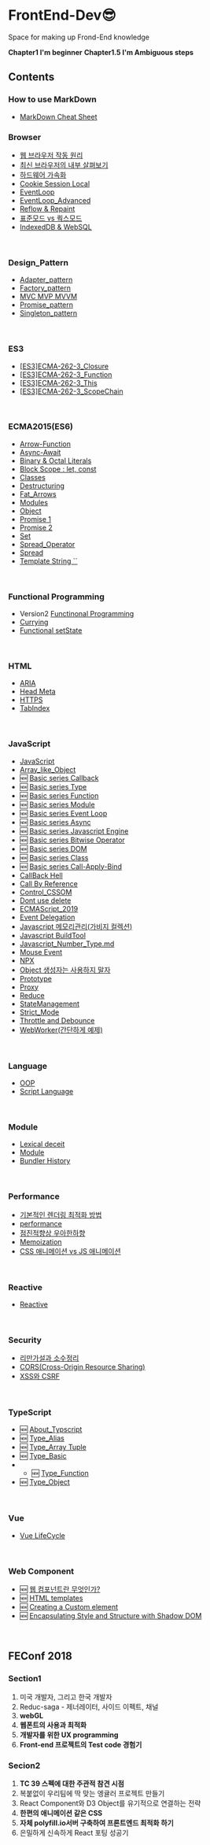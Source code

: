 # FrontEnd-Dev😎

Space for  making up Frond-End knowledge

**Chapter1 I'm beginner**
**Chapter1.5 I'm Ambiguous steps**

## Contents

### How to use MarkDown

- [MarkDown Cheat Sheet](https://github.com/SeonHyungJo/How-to-use-MarkDown)
 
### Browser

- [웹 브라우저 작동 원리](https://github.com/SeonHyungJo/FrontEnd-Dev/blob/master/Browser/%EC%9B%B9_%EB%B8%8C%EB%9D%BC%EC%9A%B0%EC%A0%80_%EC%9E%91%EB%8F%99_%EC%9B%90%EB%A6%AC.md)
- [최신 브라우저의 내부 살펴보기](https://github.com/SeonHyungJo/FrontEnd-Dev/blob/master/Browser/최신_브라우저의_내부_살펴보기.md)
- [하드웨어 가속화](https://github.com/SeonHyungJo/FrontEnd-Dev/blob/master/Browser/%ED%95%98%EB%93%9C%EC%9B%A8%EC%96%B4_%EA%B0%80%EC%86%8D%ED%99%94.md)
- [Cookie Session Local](https://github.com/SeonHyungJo/FrontEnd-Dev/blob/master/Browser/Cookie%26Storage.md)
- [EventLoop](https://github.com/SeonHyungJo/FrontEnd-Dev/blob/master/Browser/EventLoop.md)
- [EventLoop_Advanced](https://github.com/SeonHyungJo/FrontEnd-Dev/blob/master/Browser/EventLoop_Advanced.md)
- [Reflow & Repaint](https://github.com/SeonHyungJo/FrontEnd-Dev/blob/master/Browser/Reflow%26Repaint.md)
- [표준모드 vs 쿽스모드](https://github.com/SeonHyungJo/FrontEnd-Dev/blob/master/Browser/Standard%26QuirksMode.md)
- [IndexedDB & WebSQL](https://github.com/SeonHyungJo/FrontEnd-Dev/blob/master/Browser/IndexedDB_WebSQL.md)

<br/>

### Design_Pattern

- [Adapter_pattern](https://github.com/SeonHyungJo/FrontEnd-Dev/blob/master/Design_Pattern/Adapter.md)
- [Factory_pattern](https://github.com/SeonHyungJo/FrontEnd-Dev/blob/master/Design_Pattern/Factory.md)
- [MVC MVP MVVM](https://github.com/SeonHyungJo/FrontEnd-Dev/blob/master/Design_Pattern/MVC_MVP_MVVM.md)
- [Promise_pattern](https://github.com/SeonHyungJo/FrontEnd-Dev/blob/master/Design_Pattern/Promise_pattern.md)
- [Singleton_pattern](https://github.com/SeonHyungJo/FrontEnd-Dev/blob/master/Design_Pattern/Singleton.md)

<br/>

### ES3

- [[ES3]ECMA-262-3_Closure](https://github.com/SeonHyungJo/FrontEnd-Dev/blob/master/ES3/%5BES3%5DECMA-262-3_Closure.md)
- [[ES3]ECMA-262-3_Function](https://github.com/SeonHyungJo/FrontEnd-Dev/blob/master/ES3/%5BES3%5DECMA-262-3_Function.md)
- [[ES3]ECMA-262-3_This](https://github.com/SeonHyungJo/FrontEnd-Dev/blob/master/ES3/%5BES3%5DECMA-262-3_This.md)
- [[ES3]ECMA-262-3_ScopeChain](https://github.com/SeonHyungJo/FrontEnd-Dev/blob/master/ES3/%5BES3%5DECMA-262-3_ScopeChain.md)
  
<br/>

### ECMA2015(ES6)

- [Arrow-Function](https://github.com/SeonHyungJo/FrontEnd-Dev/blob/master/ES6/Arrow-Function.md)
- [Async-Await](https://github.com/SeonHyungJo/FrontEnd-Dev/blob/master/ES6/Async-Await.md)
- [Binary & Octal Literals](https://github.com/SeonHyungJo/FrontEnd-Dev/blob/master/ES6/Binary&Octal_Literals.md)
- [Block Scope : let, const](https://github.com/SeonHyungJo/FrontEnd-Dev/blob/master/ES6/Block_Scope(Let%2C%20Const).md)
- [Classes](https://github.com/SeonHyungJo/FrontEnd-Dev/blob/master/ES6/Classes.md)
- [Destructuring](https://github.com/SeonHyungJo/FrontEnd-Dev/blob/master/ES6/Destructuring.md)
- [Fat_Arrows](https://github.com/SeonHyungJo/FrontEnd-Dev/blob/master/ES6/Fat_Arrows.md)
- [Modules](https://github.com/SeonHyungJo/FrontEnd-Dev/blob/master/ES6/Modules.md)
- [Object](https://github.com/SeonHyungJo/FrontEnd-Dev/blob/master/ES6/Object.md)
- [Promise 1](https://github.com/SeonHyungJo/FrontEnd-Dev/blob/master/ES6/Promise_1.md)
- [Promise 2](https://github.com/SeonHyungJo/FrontEnd-Dev/blob/master/ES6/Promise_2.md)
- [Set](https://github.com/SeonHyungJo/FrontEnd-Dev/blob/master/ES6/Set.md)
- [Spread_Operator](https://github.com/SeonHyungJo/FrontEnd-Dev/blob/master/ES6/Spread_Operator.md)
- [Spread](https://github.com/SeonHyungJo/FrontEnd-Dev/blob/master/ES6/Spread.md)
- [Template String ``](https://github.com/SeonHyungJo/FrontEnd-Dev/blob/master/ES6/Template_String(BackTick).md)

<br/>

### Functional Programming

- Version2 [Functinonal Programming](https://github.com/SeonHyungJo/FrontEnd-Dev/tree/master/Functional_Programming)
- [Currying](https://github.com/SeonHyungJo/FrontEnd-Dev/blob/master/Functional_Programming/Currying.md)
- [Functional setState](https://github.com/SeonHyungJo/FrontEnd-Dev/blob/master/Functional_Programming/setState.md)

<br/>

### HTML

- [ARIA](https://github.com/SeonHyungJo/FrontEnd-Dev/blob/master/HTML/ARIA.md)
- [Head Meta](https://github.com/SeonHyungJo/FrontEnd-Dev/blob/master/HTML/Head_Meta.md)
- [HTTPS](https://github.com/SeonHyungJo/FrontEnd-Dev/blob/master/HTML/HTTPS.md)
- [TabIndex](https://github.com/SeonHyungJo/FrontEnd-Dev/blob/master/HTML/TabIndex.md)

<br/>

### JavaScript

- [JavaScript](https://github.com/SeonHyungJo/FrontEnd-Dev/blob/master/Javascript)
- [Array_like_Object](https://github.com/SeonHyungJo/FrontEnd-Dev/blob/master/Javascript/Array_like_Object.md)
- :new: [Basic series Callback](https://github.com/SeonHyungJo/FrontEnd-Dev/blob/master/Javascript/Basic_1_CallStack.md)
- :new: [Basic series Type](https://github.com/SeonHyungJo/FrontEnd-Dev/blob/master/Javascript/Basic_2_Type.md)
- :new: [Basic series Function](https://github.com/SeonHyungJo/FrontEnd-Dev/blob/master/Javascript/Basic_3_Function.md)
- :new: [Basic series Module](https://github.com/SeonHyungJo/FrontEnd-Dev/blob/master/Javascript/Basic_4_Module.md)
- :new: [Basic series Event Loop](https://github.com/SeonHyungJo/FrontEnd-Dev/blob/master/Javascript/Basic_5_Event_Loop.md)
- :new: [Basic series Async](https://github.com/SeonHyungJo/FrontEnd-Dev/blob/master/Javascript/Basic_6_Async.md)
- :new: [Basic series Javascript Engine](https://github.com/SeonHyungJo/FrontEnd-Dev/blob/master/Javascript/Basic_7_Engine.md)
- :new: [Basic series Bitwise Operator](https://github.com/SeonHyungJo/FrontEnd-Dev/blob/master/Javascript/Basic_8_Bitwise_Operator.md)
- :new: [Basic series DOM](https://github.com/SeonHyungJo/FrontEnd-Dev/blob/master/Javascript/Basic_9_DOM.md)
- :new: [Basic series Class](https://github.com/SeonHyungJo/FrontEnd-Dev/blob/master/Javascript/Basic_10_Class.md)
- :new: [Basic series Call-Apply-Bind](https://github.com/SeonHyungJo/FrontEnd-Dev/blob/master/Javascript/Basic_11_Call-Apply-Bind.md)
- [CallBack Hell](https://github.com/SeonHyungJo/FrontEnd-Dev/blob/master/Javascript/CallBack_Hell.md)
- [Call By Reference](https://github.com/SeonHyungJo/FrontEnd-Dev/blob/master/Javascript/CallByReference.md)
- [Control_CSSOM](https://github.com/SeonHyungJo/FrontEnd-Dev/blob/master/Javascript/Control_CSSOM.md)
- [Dont use delete](https://github.com/SeonHyungJo/FrontEnd-Dev/blob/master/Javascript/Dont_use_delete.md)
- [ECMAScript_2019](https://github.com/SeonHyungJo/FrontEnd-Dev/blob/master/Javascript/ECMAScript_2019.md)
- [Event Delegation](https://github.com/SeonHyungJo/FrontEnd-Dev/blob/master/Javascript/Event%20Delegation.md)
- [Javascript 메모리관리(가비지 컬렉션)](https://github.com/SeonHyungJo/FrontEnd-Dev/blob/master/Javascript/Javascript_%EB%A9%94%EB%AA%A8%EB%A6%AC%EA%B4%80%EB%A6%AC.md)
- [Javascript BuildTool](https://github.com/SeonHyungJo/FrontEnd-Dev/blob/master/Javascript/Javascript_BuildTool.md)
- [Javascript_Number_Type.md](https://github.com/SeonHyungJo/FrontEnd-Dev/blob/master/Javascript/Javascript_Number_Type.md)
- [Mouse Event](https://github.com/SeonHyungJo/FrontEnd-Dev/blob/master/Javascript/Mouse_Event.md)
- [NPX](https://github.com/SeonHyungJo/FrontEnd-Dev/blob/master/Javascript/NPX.md)
- [Object 생성자는 사용하지 말자](https://github.com/SeonHyungJo/FrontEnd-Dev/blob/master/Javascript/Problem_of_new_Object.md)
- [Prototype](https://github.com/SeonHyungJo/FrontEnd-Dev/tree/master/Javascript/Prototype.md)
- [Proxy](https://github.com/SeonHyungJo/FrontEnd-Dev/tree/master/Javascript/Proxy.md)
- [Reduce](https://github.com/SeonHyungJo/FrontEnd-Dev/blob/master/Javascript/Reduce.md)
- [StateManagement](https://github.com/SeonHyungJo/FrontEnd-Dev/blob/master/Javascript/StateManagement.md)
- [Strict_Mode](https://github.com/SeonHyungJo/FrontEnd-Dev/blob/master/Javascript/Strict_Mode.md)
- [Throttle and Debounce](https://github.com/SeonHyungJo/FrontEnd-Dev/blob/master/Javascript/Throttle_and_Debounce.md)
- [WebWorker(간단하게 예제)](https://github.com/SeonHyungJo/FrontEnd-Dev/blob/master/Javascript/WebWorker.md)


<br/>

### Language

- [OOP](https://github.com/SeonHyungJo/FrontEnd-Dev/blob/master/Language/%EA%B0%9D%EC%B2%B4%EC%A7%80%ED%96%A5%20%ED%94%84%EB%A1%9C%EA%B7%B8%EB%9E%98%EB%B0%8D(OOP).md)
- [Script Language](https://github.com/SeonHyungJo/FrontEnd-Dev/blob/master/Language/Script-Language.md)

<br/>

### Module

- [Lexical deceit](https://github.com/SeonHyungJo/FrontEnd-Dev/blob/master/Module/Lexical_deceit.md)
- [Module](https://github.com/SeonHyungJo/FrontEnd-Dev/blob/master/Module/Module.md)
- [Bundler History](https://github.com/SeonHyungJo/FrontEnd-Dev/blob/master/Module/Bundler_History.md)

<br/>

### Performance

- [기본적인 렌더링 최적화 방법](https://github.com/SeonHyungJo/FrontEnd-Dev/blob/master/Performance/%EA%B8%B0%EB%B3%B8%EC%A0%81%EC%9D%B8%20%EB%A0%8C%EB%8D%94%EB%A7%81%20%EC%B5%9C%EC%A0%81%ED%99%94%20%EB%B0%A9%EB%B2%95.md)
- [performance](https://github.com/SeonHyungJo/FrontEnd-Dev/tree/master/Performance)
- [점진적향상 우아한하향](https://github.com/SeonHyungJo/FrontEnd-Dev/blob/master/Performance/%EC%A0%90%EC%A7%84%EC%A0%81%ED%96%A5%EC%83%81_%EC%9A%B0%EC%95%84%ED%95%9C%ED%95%98%ED%96%A5.md)
- [Memoization](https://github.com/SeonHyungJo/FrontEnd-Dev/tree/master/Performance/Memoization.md)
- [CSS 애니메이션 vs JS 애니메이션](https://github.com/SeonHyungJo/FrontEnd-Dev/blob/master/Performance/CSS%20%EC%95%A0%EB%8B%88%EB%A9%94%EC%9D%B4%EC%85%98%20vs%20JS%20%EC%95%A0%EB%8B%88%EB%A9%94%EC%9D%B4%EC%85%98.md)

<br/>

### Reactive

- [Reactive](https://github.com/SeonHyungJo/FrontEnd-Dev/tree/master/Reactive)

<br/>

### Security

- [리만가설과 소수정리](https://github.com/SeonHyungJo/FrontEnd-Dev/blob/master/Security/%EB%A6%AC%EB%A7%8C%EA%B0%80%EC%84%A4%EA%B3%BC%20%EC%86%8C%EC%88%98%EC%A0%95%EB%A6%AC.md)
- [CORS(Cross-Origin Resource Sharing)](https://github.com/SeonHyungJo/FrontEnd-Dev/blob/master/Security/CORS(Cross-Origin%20Resource%20Sharing).md)
- [XSS와 CSRF](https://github.com/SeonHyungJo/FrontEnd-Dev/blob/master/Security/XSS%EC%99%80%20CSRF.md)

<br/>

### TypeScript

- :new: [About_Typscript](https://github.com/SeonHyungJo/FrontEnd-Dev/blob/master/TypeScript/%5BTS%5DAbout_Typscript.md)
- :new: [Type_Alias](https://github.com/SeonHyungJo/FrontEnd-Dev/blob/master/TypeScript/%5BTS%5DType_Alias.md)
- :new: [Type_Array Tuple](https://github.com/SeonHyungJo/FrontEnd-Dev/blob/master/TypeScript/%5BTS%5DType_ArrayTuple.md)
- :new: [Type_Basic](https://github.com/SeonHyungJo/FrontEnd-Dev/blob/master/TypeScript/%5BTS%5DType_Basic.md)
- - :new: [Type_Function](https://github.com/SeonHyungJo/FrontEnd-Dev/blob/master/TypeScript/%5BTS%5DType_Function.md)
- :new: [Type_Object](https://github.com/SeonHyungJo/FrontEnd-Dev/blob/master/TypeScript/%5BTS%5DType_Object.md)

<br/>

### Vue

- [Vue LifeCycle](https://github.com/SeonHyungJo/FrontEnd-Dev/blob/master/Vue/Vue_LifeCycle.md)

<br/> 

### Web Component

- :new: [웹 컴포넌트란 무엇인가?](https://github.com/SeonHyungJo/FrontEnd-Dev/blob/master/Web/Web_Components_1.md)
- :new: [HTML templates](https://github.com/SeonHyungJo/FrontEnd-Dev/blob/master/Web/Web_Components_2.md)
- :new: [Creating a Custom element](https://github.com/SeonHyungJo/FrontEnd-Dev/blob/master/Web/Web_Components_3.md)
- :new: [Encapsulating Style and Structure with Shadow DOM](https://github.com/SeonHyungJo/FrontEnd-Dev/blob/master/Web/Web_Components_4.md)

<br/>

## FEConf 2018

### Section1

1. 미국 개발자, 그리고 한국 개발자
2. Reduc-saga - 제너레이터, 사이드 이펙트, 채널
3. **webGL**
4. **웹폰트의 사용과 최적화**
5. **개발자를 위한 UX programming**
6. **Front-end 프로젝트의 Test code 경험기**

### Secion2 

1. **TC 39 스펙에 대한 주관적 참견 시점**
2. 복붙없이 우리팀에 딱 맞는 엥귤러 프로젝트 만들기
3. React Component와 D3 Object를 유기적으로 연결하는 전략
4. **한편의 애니메이션 같은 CSS**
5. **자체 polyfill.io서버 구축하여 프론트엔드 최적화 하기**
6. 은밀하게 신속하게 React 포팅 성공기
